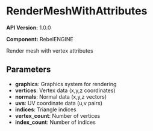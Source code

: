 # RenderMeshWithAttributes

**API Version:** 1.0.0

**Component:** RebelENGINE

Render mesh with vertex attributes

## Parameters

- **graphics**: Graphics system for rendering
- **vertices**: Vertex data (x,y,z coordinates)
- **normals**: Normal data (x,y,z vectors)
- **uvs**: UV coordinate data (u,v pairs)
- **indices**: Triangle indices
- **vertex_count**: Number of vertices
- **index_count**: Number of indices

